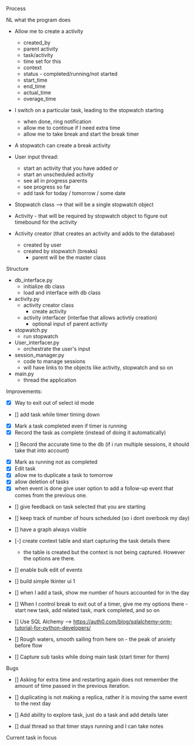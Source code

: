 Process

NL what the program does
- Allow me to create a activity
  - created_by
  - parent activity 
  - task/activity 
  - time set for this 
  - context
  - status - completed/running/not started
  - start_time
  - end_time
  - actual_time
  - overage_time
- I switch on a particular task, leading to the stopwatch starting 
  - when done, ring notification
  - allow me to continue if I need extra time
  - allow me to take break and start the break timer
- A stopwatch can create a break activity 
- User input thread:
  - start an activity that you have added or
  - start an unscheduled activity
  - see all in progress parents
  - see progress so far
  - add task for today  / tomorrow / some date 


- Stopwatch class --> that will be a single stopwatch object
- Activity - that will be required by stopwatch object to figure out timebound for the activity
- Activity creator (that creates an activity and adds to the database)
  - created by user 
  - created by stopwatch (breaks)
    - parent will be the master class 

Structure
- db_interface.py 
  - initialize db class
  - load and interface with db class 
- activity.py
  - activity creator class
    - create activity 
  - activity interfacer (interfae that allows activtiy creation)
    - optional input of parent activity 
- stopwatch.py
  - run stopwatch 
- User_interfacer.py
  - orchestrate the user's input
- session_manager.py
  - code to manage sessions
  - will have links to the objects like activity, stopwatch and so on
- main.py
  - thread the application 



Improvements:
- [x] Way to exit out of select id mode 
- [] add task while timer timing down 
- [x] Mark a task completed even if timer is running
- [x] Record the task as complete (instead of doing it automatically)
- [] Record the accurate time to the db (if i run multiple sessions, it should take that into account)
- [x] Mark as running not as completed
- [x] Edit task 
- [x] allow me to duplicate a task to tomorrow
- [x] allow deletion of tasks
- [x] when event is done give user option to add a follow-up event that comes from the previous one. 
- [] give feedback on task selected that you are starting
- [] keep track of number of hours scheduled (so i dont overbook my day)
- [] have a graph always visible 
- [-] create context table and start capturing the task details there
    - the table is created but the context is not being captured. However the options are there.
- [] enable bulk edit of events
- [] build simple tkinter ui 1

- [] when I add a task, show me number of hours accounted for in the day
- [] When I control break to exit out of a timer, give me my options there - start new task, add related task, mark completed, and so on
- [] Use SQL Alchemy --> https://auth0.com/blog/sqlalchemy-orm-tutorial-for-python-developers/
- [] Rough waters, smooth sailing from here on - the peak of anxiety before flow
- [] Capture sub tasks while doing main task (start timer for them)

Bugs
- [] Asking for extra time and restarting again does not remember the amount of time passed in the previous iteration.
- [] duplicating is not making a replica, rather it is moving the same event to the next day


- [] Add ability to explore task, just do a task and add details later
- [] dual thread so that timer stays running and I can take notes

Current task in focus